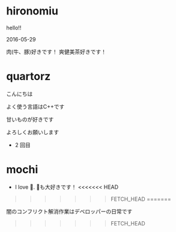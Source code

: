 # hironomiu

hello!!

2016-05-29

肉(牛、豚)好きです！
爽健美茶好きです！

# quartorz

こんにちは

よく使う言語はC++です

甘いものが好きです

よろしくお願いします

- 2 回目

# mochi
- I love :sushi:.
:beer:も大好きです！
<<<<<<< HEAD
>>>>>>> FETCH_HEAD
=======

闇のコンフリクト解消作業はデベロッパーの日常です
>>>>>>> FETCH_HEAD
